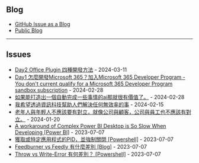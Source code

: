 
Blog
---

- [GitHub Issue as a Blog](https://github.com/dylanninin/dylanninin.com/issues/72)
- [Public Blog](https://dylanninin.com)

---

Issues
---

- [Day2 Office Plugin 四種開發方法](https://github.com/maxchen989/dylanninin.com/issues/304) - 2024-03-11
- [Day1 怎麼開發Microsoft 365？加入Microsoft 365 Developer Program - You don't current qualify for a Microsoft 365 Developer Program sandbox subscription](https://github.com/maxchen989/dylanninin.com/issues/303) - 2024-02-28
- [如果能打造出一個自動完成一些事情的ai那就很有價值了。](https://github.com/maxchen989/dylanninin.com/issues/302) - 2024-02-28
- [我希望透過資訊科技幫助人們解決任何無效率的事](https://github.com/maxchen989/dylanninin.com/issues/299) - 2024-02-15
- [老年人與年輕人不應該要有對立，就像公司與顧客，公司與員工也不應該有對立。](https://github.com/maxchen989/dylanninin.com/issues/298) - 2024-01-20
- [A workaround of Complex Power BI Desktop is So Slow When Developing [Power BI]](https://github.com/maxchen989/dylanninin.com/issues/287) - 2023-07-07
- [獲取或特定應用程式的PID，並強制關閉 [Powershell]](https://github.com/maxchen989/dylanninin.com/issues/284) - 2023-07-07
- [Feedburner vs Feedly 有什麼差別 [Blog]](https://github.com/maxchen989/dylanninin.com/issues/282) - 2023-07-07
- [Throw vs Write-Error 有何差別？ [Powershell]](https://github.com/maxchen989/dylanninin.com/issues/281) - 2023-07-07

